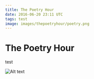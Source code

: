 ```yaml
---
title: The Poetry Hour
date: 2016-06-20 23:11 UTC
tags: test
image: images/thepoetryhour/poetry.png
---
```

# The Poetry Hour

test

![Alt text](/images/thepoetryhour/poetry.png)

